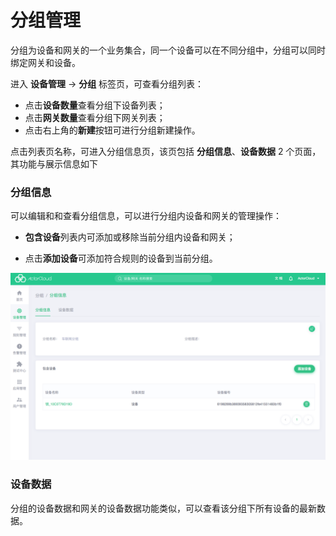 # 分组管理

分组为设备和网关的一个业务集合，同一个设备可以在不同分组中，分组可以同时绑定网关和设备。

进入 **设备管理** -> **分组** 标签页，可查看分组列表：

- 点击**设备数量**查看分组下设备列表；
- 点击**网关数量**查看分组下网关列表；
- 点击右上角的**新建**按钮可进行分组新建操作。

点击列表页名称，可进入分组信息页，该页包括 **分组信息**、**设备数据** 2 个页面，其功能与展示信息如下



### 分组信息

可以编辑和和查看分组信息，可以进行分组内设备和网关的管理操作：

- **包含设备**列表内可添加或移除当前分组内设备和网关；

- 点击**添加设备**可添加符合规则的设备到当前分组。

![group_add_device](_assets/group_add_device.png)


### 设备数据

分组的设备数据和网关的设备数据功能类似，可以查看该分组下所有设备的最新数据。
